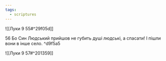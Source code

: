 ```yaml
---
tags:
  - scriptures
---
```


![[Луки 9 55#^29f05d]]

56 Бо Син Людський прийшов не губить душі людські, а спасати! І пішли вони в інше село. ^d9f5a5

![[Луки 9 57#^201359]]